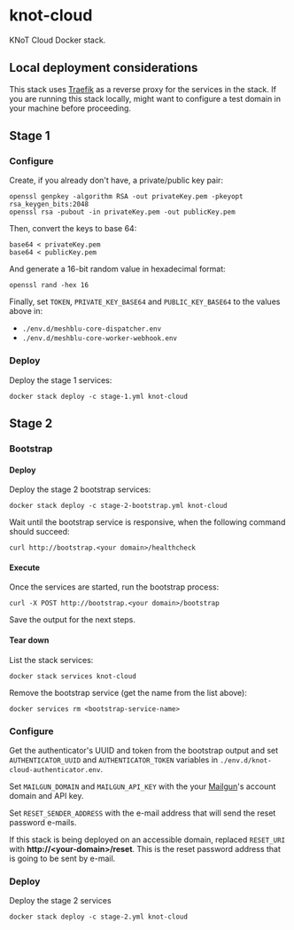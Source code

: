 # knot-cloud

KNoT Cloud Docker stack.

## Local deployment considerations

This stack uses [Traefik](https://traefik.io) as a reverse proxy for the services in the stack. If you are running this stack locally, might want to configure a test domain in your machine before proceeding.

## Stage 1

### Configure

Create, if you already don't have, a private/public key pair:

```
openssl genpkey -algorithm RSA -out privateKey.pem -pkeyopt rsa_keygen_bits:2048
openssl rsa -pubout -in privateKey.pem -out publicKey.pem
```

Then, convert the keys to base 64:

```
base64 < privateKey.pem
base64 < publicKey.pem
```

And generate a 16-bit random value in hexadecimal format:

```
openssl rand -hex 16
```

Finally, set `TOKEN`, `PRIVATE_KEY_BASE64` and `PUBLIC_KEY_BASE64` to the values above in:
- `./env.d/meshblu-core-dispatcher.env`
- `./env.d/meshblu-core-worker-webhook.env`

### Deploy

Deploy the stage 1 services:

```
docker stack deploy -c stage-1.yml knot-cloud
```

## Stage 2

### Bootstrap

#### Deploy

Deploy the stage 2 bootstrap services:

```
docker stack deploy -c stage-2-bootstrap.yml knot-cloud
```

Wait until the bootstrap service is responsive, when the following command should succeed:

```
curl http://bootstrap.<your domain>/healthcheck
```

#### Execute

Once the services are started, run the bootstrap process:

```
curl -X POST http://bootstrap.<your domain>/bootstrap
```

Save the output for the next steps.

#### Tear down

List the stack services:

```
docker stack services knot-cloud
```

Remove the bootstrap service (get the name from the list above):

```
docker services rm <bootstrap-service-name>
```

### Configure

Get the authenticator's UUID and token from the bootstrap output and set `AUTHENTICATOR_UUID` and `AUTHENTICATOR_TOKEN` variables in `./env.d/knot-cloud-authenticator.env`.

Set `MAILGUN_DOMAIN` and `MAILGUN_API_KEY` with the your [Mailgun](https://mailgun.com)'s account domain and API key.

Set `RESET_SENDER_ADDRESS` with the e-mail address that will send the reset password e-mails.

If this stack is being deployed on an accessible domain, replaced `RESET_URI` with **http://&lt;your-domain&gt;/reset**. This is the reset password address that is going to be sent by e-mail.

### Deploy

Deploy the stage 2 services

```
docker stack deploy -c stage-2.yml knot-cloud
```
